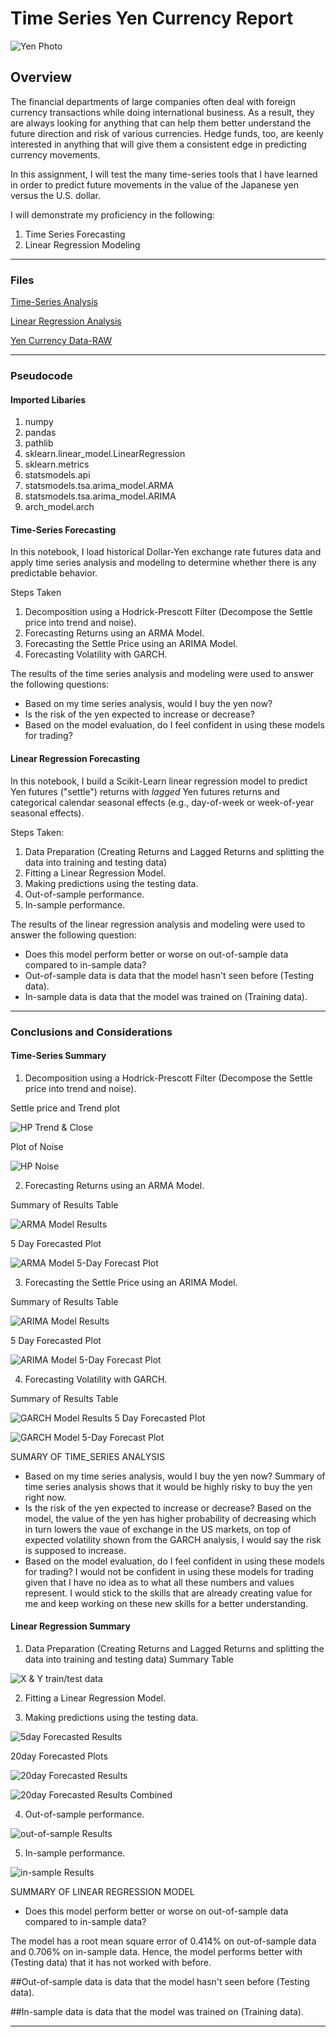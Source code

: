 # Time Series Yen Currency Report

![Yen Photo](./Resources/Images/unit-10-readme-photo.png)

## Overview

The financial departments of large companies often deal with foreign currency transactions while doing international business. As a result, they are always looking for anything that can help them better understand the future direction and risk of various currencies. Hedge funds, too, are keenly interested in anything that will give them a consistent edge in predicting currency movements.

In this assignment, I will test the many time-series tools that I have learned in order to predict future movements in the value of the Japanese yen versus the U.S. dollar.

I will demonstrate my proficiency in the following:

1. Time Series Forecasting
2. Linear Regression Modeling

- - -

### Files

[Time-Series Analysis](Starter_Code/time_series_analysis.ipynb)

[Linear Regression Analysis](Starter_Code/regression_analysis.ipynb)

[Yen Currency Data-RAW](Starter_Code/yen.csv)

- - -

### Pseudocode

#### Imported Libaries

1. numpy
2. pandas
3. pathlib
4. sklearn.linear_model.LinearRegression
5. sklearn.metrics
6. statsmodels.api
7. statsmodels.tsa.arima_model.ARMA
8. statsmodels.tsa.arima_model.ARIMA
9. arch_model.arch

#### Time-Series Forecasting

In this notebook, I load historical Dollar-Yen exchange rate futures data and apply time series analysis and modeling to determine whether there is any predictable behavior.

Steps Taken

1. Decomposition using a Hodrick-Prescott Filter (Decompose the Settle price into trend and noise).
2. Forecasting Returns using an ARMA Model.
3. Forecasting the Settle Price using an ARIMA Model.
4. Forecasting Volatility with GARCH.

The results of the time series analysis and modeling were used to answer the following questions:

* Based on my time series analysis, would I buy the yen now?
* Is the risk of the yen expected to increase or decrease?
* Based on the model evaluation, do I feel confident in using these models for trading?

#### Linear Regression Forecasting

In this notebook, I build a Scikit-Learn linear regression model to predict Yen futures ("settle") returns with *lagged* Yen futures returns and categorical calendar seasonal effects (e.g., day-of-week or week-of-year seasonal effects).

Steps Taken:

1. Data Preparation (Creating Returns and Lagged Returns and splitting the data into training and testing data)
2. Fitting a Linear Regression Model.
3. Making predictions using the testing data.
4. Out-of-sample performance.
5. In-sample performance.

The results of the linear regression analysis and modeling were used to answer the following question:

* Does this model perform better or worse on out-of-sample data compared to in-sample data?
* Out-of-sample data is data that the model hasn't seen before (Testing data).
* In-sample data is data that the model was trained on (Training data).

- - -

### Conclusions and Considerations

#### Time-Series Summary

1. Decomposition using a Hodrick-Prescott Filter (Decompose the Settle price into trend and noise).

Settle price and Trend plot

![HP Trend & Close](./Resources/Images/HP_filter_decomposition.png)

Plot of Noise

![HP Noise](./Resources/Images/HP_Filter_Noise.png)

2. Forecasting Returns using an ARMA Model.

Summary of Results Table

![ARMA Model Results](./Resources/Images/ARMA_MODEL_RESULTS.png)

5 Day Forecasted Plot

![ARMA Model 5-Day Forecast Plot](./Resources/Images/5dayARMAplot.png)

3. Forecasting the Settle Price using an ARIMA Model.

Summary of Results Table

![ARIMA Model Results](./Resources/Images/ARIMA_MODEL_RESULTS.png)

5 Day Forecasted Plot

![ARIMA Model 5-Day Forecast Plot](./Resources/Images/5dayARIMAplot.png)

4. Forecasting Volatility with GARCH.

Summary of Results Table

![GARCH Model Results](./Resources/Images/GARCH_MODEL_RESULTS.png)
5 Day Forecasted Plot

![GARCH Model 5-Day Forecast Plot](./Resources/Images/5dayGARCHplot.png)

SUMARY OF TIME_SERIES ANALYSIS

* Based on my time series analysis, would I buy the yen now?
Summary of time series analysis shows that it would be highly risky to buy the yen right now.
* Is the risk of the yen expected to increase or decrease?
Based on the model, the value of the yen has higher probability of decreasing which in turn lowers the vaue of exchange in the US  markets, on top of expected volatility shown from the GARCH analysis, I would say the risk is supposed to increase.
* Based on the model evaluation, do I feel confident in using these models for trading?
I would not be confident in using these models for trading given that I have no idea as to what all these numbers and values represent. I would stick to the skills that are already creating value for me and keep working on these new skills for a better understanding.

#### Linear Regression Summary

1. Data Preparation (Creating Returns and Lagged Returns and splitting the data into training and testing data)
Summary Table

![X & Y train/test data](./Resources/Images/XYtrainTEST.png)

2. Fitting a Linear Regression Model.

3. Making predictions using the testing data.

![5day Forecasted Results](./Resources/Images/5dayLR_Forecast.png)

20day Forecasted Plots

![20day Forecasted Results](./Resources/Images/LRsubplots.png)

![20day Forecasted Results Combined](./Resources/Images/LRcombined.png)

4. Out-of-sample performance.

![out-of-sample Results](./Resources/Images/RMSEoutofsample.png)

5. In-sample performance.

![in-sample Results](./Resources/Images/RMSE_insample.png)

SUMMARY OF LINEAR REGRESSION MODEL

* Does this model perform better or worse on out-of-sample data compared to in-sample data?

The model has a root mean square error of 0.414% on out-of-sample data and 0.706% on in-sample data. Hence, the model performs better with (Testing data) that it has not worked with before.

##Out-of-sample data is data that the model hasn't seen before (Testing data).

##In-sample data is data that the model was trained on (Training data).

- - -
